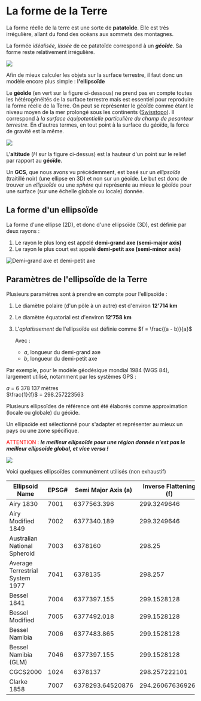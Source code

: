 # La forme de la Terre

La forme réelle de la terre est une sorte de **patatoïde**. Elle est très irrégulière, allant du fond des océans aux sommets des montagnes.

La formée *idéalisée, lissée* de ce patatoïde correspond à un ***géoïde***. Sa forme reste relativement irrégulière.

<img src="assets/geoide_transp.png" style="display: block; margin: 0 auto;">

Afin de mieux calculer les objets sur la surface terrestre, il faut donc un modèle encore plus simple : **l'ellipsoïde**

Le **géoïde** (en vert sur la figure ci-dessous) ne prend pas en compte toutes les hétérogénéités de la surface terrestre mais est essentiel pour reproduire la forme réelle de la Terre. On peut se représenter le géoïde comme étant le niveau moyen de la mer prolongé sous les continents ([Swisstopo](https://www.swisstopo.admin.ch/fr/connaissances-faits/mensuration-geodesie/geoide.html "Géoïde d'après Swisstopo")). Il correspond à *la surface équipotentielle particulière du champ de pesanteur terrestre.* En d'autres termes, en tout point à la surface du géoïde, la force de gravité est la même.

![](assets/geo_ellip.png)

L'**altitude** (*H* sur la figure ci-dessus) est la hauteur d'un point sur le relief par rapport au **géoïde**.

Un **GCS**, que nous avons vu précédemment, est basé sur un *ellipsoïde* (traitillé noir) (une ellipse en 3D) et non sur un géoïde. Le but est donc de trouver un *ellipsoïde* ou une *sphère* qui représente au mieux le géoïde pour une surface (sur une échelle globale ou locale) donnée.

## La forme d'un ellipsoïde

La forme d'une ellipse (2D), et donc d'une ellipsoïde (3D), est définie par deux rayons :

1. Le rayon le plus long est appelé **demi-grand axe (semi-major axis)**
2. Le rayon le plus court est appelé **demi-petit axe (semi-minor axis)**

![Demi-grand axe et demi-petit axe](assets/minor.gif)


## Paramètres de l'ellipsoïde de la Terre

Plusieurs paramètres sont à prendre en compte pour l'ellipsoïde :

1. Le diamètre polaire (d'un pôle à un autre) est d'environ **12'714 km**

2. Le diamètre équatorial est d'environ **12'758 km**

3. L'*aplatissement* de l'ellipsoïde est définie comme
        $f = \frac{(a - b)}{a}$

    Avec :
    - $a$, longueur du demi-grand axe
    - $b$</span>, longueur du demi-petit axe

Par exemple, pour le modèle géodésique mondial 1984 (WGS 84), largement utilisé, notamment par les systèmes GPS :

$a$ = 6 378 137 mètres  
$\frac{1}{f}$ = 298.257223563

Plusieurs ellipsoïdes de référence ont été élaborés comme approximation (locale ou globale) du géoïde.

Un ellipsoïde est sélectionné pour s'adapter et représenter au mieux un pays ou une zone spécifique.

<span style="font-size:1em; color:red">ATTENTION :</span> ***le meilleur ellipsoïde pour une région donnée n'est pas le meilleur ellipsoïde global, et vice versa !***

![](assets/illpisode.png)

Voici quelques ellipsoïdes communément utilisés (non exhaustif)

|Ellipsoid Name|EPSG#|Semi Major Axis (a)|Inverse Flattening (f)|
|-------------|-------------|---------------|---------------|
|Airy 1830|7001|6377563.396|299.3249646|
|Airy Modified 1849|7002|6377340.189|299.3249646|
|Australian National Spheroid|7003|6378160|298.25|
|Average Terrestrial System 1977|7041|6378135|298.257|
|Bessel 1841|7004|6377397.155|299.1528128|
|Bessel Modified|7005|6377492.018|299.1528128|
|Bessel Namibia|7006|6377483.865|299.1528128|
|Bessel Namibia (GLM)|7046|6377397.155|299.1528128|
|CGCS2000|1024|6378137|298.257222101|
|Clarke 1858|7007|6378293.64520876|294.260676369261|

